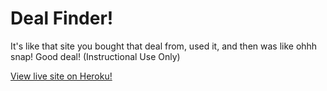 # Deal Finder!

It's like that site you bought that deal from, used it, and then was like ohhh snap! Good deal! (Instructional Use Only)

[View live site on Heroku!](https://ant-deal-finder.herokuapp.com/)
